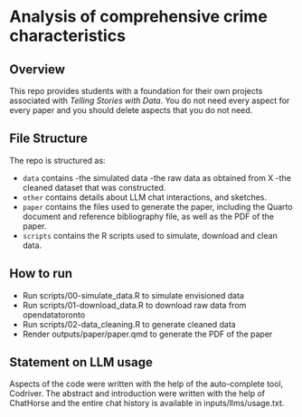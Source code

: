 # Analysis of comprehensive crime characteristics

## Overview

This repo provides students with a foundation for their own projects associated with *Telling Stories with Data*. You do not need every aspect for every paper and you should delete aspects that you do not need.


## File Structure

The repo is structured as:

-   `data` contains
       -the simulated data
       -the raw data as obtained from X
       -the cleaned dataset that was constructed.
-   `other` contains details about LLM chat interactions, and sketches.
-   `paper` contains the files used to generate the paper, including the Quarto document and reference bibliography file, as well as the PDF of the paper. 
-   `scripts` contains the R scripts used to simulate, download and clean data.


## How to run
-   Run scripts/00-simulate_data.R to simulate envisioned data
-   Run scripts/01-download_data.R to download raw data from opendatatoronto
-   Run scripts/02-data_cleaning.R to generate cleaned data
-   Render outputs/paper/paper.qmd to generate the PDF of the paper



## Statement on LLM usage

Aspects of the code were written with the help of the auto-complete tool, Codriver. The abstract and introduction were written with the help of ChatHorse and the entire chat history is available in inputs/llms/usage.txt.

